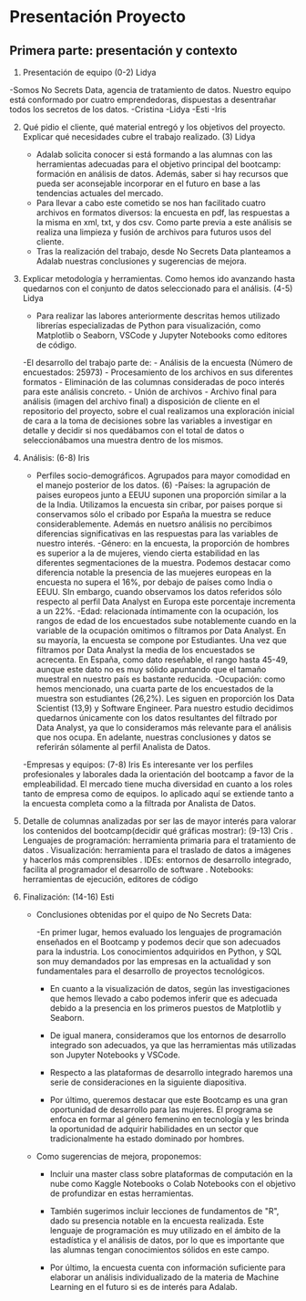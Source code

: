 


# Presentación Proyecto

## Primera parte: presentación y contexto

1. Presentación de equipo (0-2) Lidya

-Somos No Secrets Data, agencia de tratamiento de datos. Nuestro equipo está conformado por cuatro emprendedoras, dispuestas a desentrañar todos los secretos de los datos.
-Cristina
-Lidya
-Esti
-Iris

2. Qué pidio el cliente, qué material entregó y los objetivos del proyecto. Explicar qué necesidades cubre el trabajo realizado. (3) Lidya

    - Adalab solicita conocer si está formando a las alumnas con las herramientas adecuadas para el objetivo principal del bootcamp: formación en análisis de datos. Además, saber si hay recursos que pueda ser aconsejable incorporar en el futuro en base a las tendencias actuales del mercado.
    - Para llevar a cabo este cometido se nos han facilitado cuatro archivos en formatos diversos: la encuesta en pdf, las respuestas a la misma en xml, txt, y dos csv. Como parte previa a este análisis se realiza una limpieza y fusión de archivos para futuros usos del cliente.
    - Tras la realización del trabajo, desde No Secrets Data planteamos a Adalab nuestras conclusiones y sugerencias de mejora. 

3. Explicar metodología y herramientas. Como hemos ido avanzando hasta quedarnos con el conjunto de datos seleccionado para el análisis. (4-5) Lidya

    - Para realizar las labores anteriormente descritas hemos utilizado librerías especializadas de Python para visualización, como Matplotlib o Seaborn, VSCode y Jupyter Notebooks como editores de código.

    -El desarrollo del trabajo parte de: 
        - Análisis de la encuesta (Número de encuestados: 25973)
        - Procesamiento de los archivos en sus diferentes formatos
        - Eliminación de las columnas consideradas de poco interés para este análisis concreto.
        - Unión de archivos
        - Archivo final para análisis (imagen del archivo final) a disposición de cliente en el repositorio del proyecto, sobre el cual realizamos una exploración inicial de cara a la toma de decisiones sobre las variables a investigar en detalle y decidir si nos quedábamos con el total de datos o seleccionábamos una muestra dentro de los mismos.
    
4. Análisis:  (6-8) Iris

    - Perfiles socio-demográficos. Agrupados para mayor comodidad en el manejo posterior de los datos. (6)
        -Países: la agrupación de paises europeos junto a EEUU suponen una proporción similar a la de la India. Utilizamos la encuesta sin cribar, por paises porque si conservamos sólo el cribado por España la muestra se reduce considerablemente. Además en nuetsro análisis no percibimos diferencias significativas en las respuestas para las variables de nuestro interés.
        -Género: en la encuesta, la proporción de hombres es superior a la de mujeres, viendo cierta estabilidad en las diferentes segmentaciones de la muestra. Podemos destacar como diferencia notable la presencia de las muejeres europeas en la encuesta no supera el 16%, por debajo de países como India o EEUU. SIn embargo, cuando observamos los datos referidos sólo respecto al perfil Data Analyst en Europa este porcentaje incrementa a un 22%.
        -Edad: relacionada íntimamente con la ocupación, los rangos de edad de los encuestados sube notablemente cuando en la variable de la ocupación omitimos o filtramos por Data Analyst. En su mayoría, la encuesta se compone por Estudiantes. Una vez que filtramos por Data Analyst la media de los encuestados se acrecenta. En España, como dato reseñable, el rango hasta 45-49, aunque este dato no es muy sólido apuntando que el tamaño muestral en nuestro país es bastante reducida.
        -Ocupación: como hemos mencionado, una cuarta parte de los encuestados de la muestra son estudiantes (26,2%). Les siguen en proporción los Data Scientist (13,9) y Software Engineer. Para nuestro estudio decidimos quedarnos únicamente con los datos resultantes del filtrado por Data Analyst, ya que lo consideramos más relevante para el análisis que nos ocupa. En adelante, nuestras conclusiones y datos se referirán sólamente al perfil Analista de Datos.

    -Empresas y equipos: (7-8) Iris
    Es interesante ver los perfiles profesionales y laborales dada la orientación del bootcamp a favor de la empleabilidad. El mercado tiene mucha diversidad en cuanto a los roles tanto de empresa como de equipos. lo aplicado aquí se extiende tanto a la encuesta completa como a la filtrada por Analista de Datos.

5.  Detalle de columnas analizadas por ser las de mayor interés para valorar los contenidos del bootcamp(decidir qué gráficas mostrar): (9-13) Cris
        . Lenguajes de programación: herramienta primaria para el tratamiento de datos
        . Visualización: herramienta para el traslado de datos a imágenes y hacerlos más comprensibles
        . IDEs: entornos de desarrollo integrado, facilita al programador el desarrollo de software 
        . Notebooks: herramientas de ejecución, editores de código

6. Finalización: (14-16) Esti

    - Conclusiones obtenidas por el quipo de No Secrets Data: 

        -En primer lugar, hemos evaluado los lenguajes de programación enseñados en el Bootcamp y podemos decir que son adecuados para la industria. Los conocimientos adquiridos en Python, y SQL son muy demandados por las empresas en la actualidad y son fundamentales para el desarrollo de proyectos tecnológicos.
        
        - En cuanto a la visualización de datos, según las investigaciones que hemos llevado a cabo podemos inferir que es adecuada debido a la presencia en los primeros puestos de Matplotlib y Seaborn.

        - De igual manera, consideramos que los entornos de desarrollo integrado son adecuados, ya que las herramientas más utilizadas son Jupyter Notebooks y VSCode.

        - Respecto a las plataformas de desarrollo integrado haremos una serie de consideraciones en la siguiente diapositiva.

        - Por último, queremos destacar que este Bootcamp es una gran oportunidad de desarrollo para las mujeres. El programa se enfoca en formar al género femenino en tecnología y les brinda la oportunidad de adquirir habilidades en un sector que tradicionalmente ha estado dominado por hombres.

    - Como sugerencias de mejora, proponemos:

        - Incluir una master class sobre plataformas de computación en la nube como Kaggle Notebooks o Colab Notebooks con el objetivo de profundizar en estas herramientas.

        - También sugerimos incluir lecciones de fundamentos de "R", dado su presencia notable en la encuesta realizada. Este lenguaje de programación es muy utilizado en el ámbito de la estadística y el análisis de datos, por lo que es importante que las alumnas tengan conocimientos sólidos en este campo.

        - Por último, la encuesta cuenta con información suficiente para elaborar un análisis individualizado de la materia de Machine Learning en el futuro si es de interés para Adalab. 

